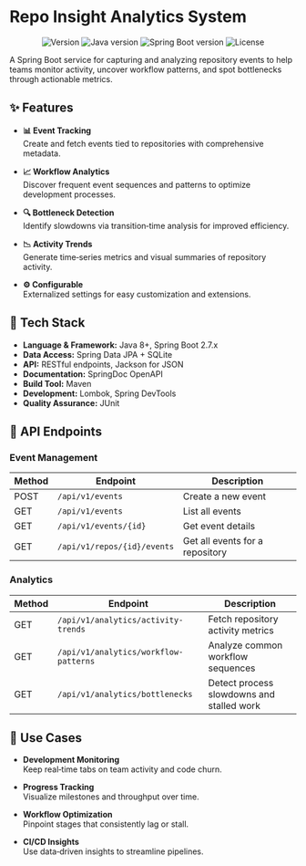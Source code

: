 # Repo Insight Analytics System

<p align="center">
  <img src="https://img.shields.io/badge/version-0.0.1--SNAPSHOT-blue" alt="Version">
  <img src="https://img.shields.io/badge/java-8+-orange" alt="Java version">
  <img src="https://img.shields.io/badge/spring--boot-2.7.18-brightgreen" alt="Spring Boot version">
  <img src="https://img.shields.io/badge/license-MIT-green" alt="License">
</p>

A Spring Boot service for capturing and analyzing repository events to help teams monitor activity, uncover workflow patterns, and spot bottlenecks through actionable metrics.

## ✨ Features

- **📊 Event Tracking**  
  Create and fetch events tied to repositories with comprehensive metadata.
  
- **📈 Workflow Analytics**  
  Discover frequent event sequences and patterns to optimize development processes.
  
- **🔍 Bottleneck Detection**  
  Identify slowdowns via transition‑time analysis for improved efficiency.
  
- **📉 Activity Trends**  
  Generate time‑series metrics and visual summaries of repository activity.
  
- **⚙️ Configurable**  
  Externalized settings for easy customization and extensions.

## 🧰 Tech Stack

- **Language & Framework:** Java 8+, Spring Boot 2.7.x
- **Data Access:** Spring Data JPA + SQLite
- **API:** RESTful endpoints, Jackson for JSON
- **Documentation:** SpringDoc OpenAPI
- **Build Tool:** Maven
- **Development:** Lombok, Spring DevTools
- **Quality Assurance:** JUnit

## 📡 API Endpoints

### Event Management

| Method | Endpoint | Description |
|--------|----------|-------------|
| POST | `/api/v1/events` | Create a new event |
| GET | `/api/v1/events` | List all events |
| GET | `/api/v1/events/{id}` | Get event details |
| GET | `/api/v1/repos/{id}/events` | Get all events for a repository |

### Analytics

| Method | Endpoint | Description |
|--------|----------|-------------|
| GET | `/api/v1/analytics/activity-trends` | Fetch repository activity metrics |
| GET | `/api/v1/analytics/workflow-patterns` | Analyze common workflow sequences |
| GET | `/api/v1/analytics/bottlenecks` | Detect process slowdowns and stalled work |

## 💼 Use Cases

- **Development Monitoring**  
  Keep real‑time tabs on team activity and code churn.
  
- **Progress Tracking**  
  Visualize milestones and throughput over time.
  
- **Workflow Optimization**  
  Pinpoint stages that consistently lag or stall.
  
- **CI/CD Insights**  
  Use data‑driven insights to streamline pipelines.
